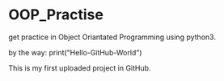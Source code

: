 # OOP_Practise
get practice in Object Oriantated Programming using python3.

by the way:
print("Hello-GitHub-World")

This is my first uploaded project in GitHub.
